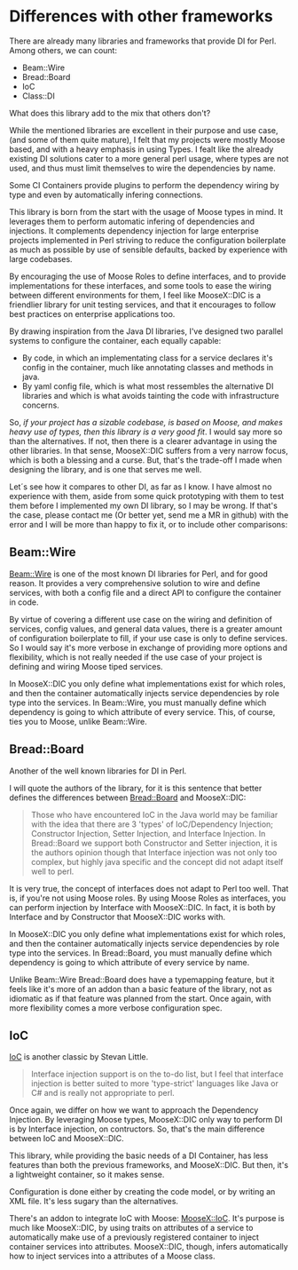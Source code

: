 # Differences with other frameworks

There are already many libraries and frameworks that provide DI for Perl.
Among others, we can count:

- Beam::Wire
- Bread::Board
- IoC
- Class::DI

What does this library add to the mix that others don't? 

While the mentioned libraries are excellent in their purpose and use case, 
(and some of them quite mature), I felt that my projects were mostly Moose 
based, and with a heavy emphasis in using Types. I fealt like the already 
existing DI solutions cater to a more general perl usage, where types are
not used, and thus must limit themselves to wire the dependencies by name.

Some CI Containers provide plugins to perform the dependency wiring by type
and even by automatically infering connections.

This library is born from the start with the usage of Moose types in mind. 
It leverages them to perform automatic infering of dependencies and injections. 
It complements dependency injection for large enterprise projects implemented
in Perl striving to reduce the configuration boilerplate as much as possible
by use of sensible defaults, backed by experience with large codebases.

By encouraging the use of Moose Roles to define interfaces, and to provide
implementations for these interfaces, and some tools to ease the wiring between
different environments for them, I feel like MooseX::DIC is a friendlier library
for unit testing services, and that it encourages to follow best practices
on enterprise applications too.

By drawing inspiration from the Java DI libraries, I've designed two parallel
systems to configure the container, each equally capable:

- By code, in which an implementating class for a service declares it's config
in the container, much like annotating classes and methods in java.
- By yaml config file, which is what most ressembles the alternative DI libraries
and which is what avoids tainting the code with infrastructure concerns.

So, *if your project has a sizable codebase, is based on Moose, and makes
heavy use of types, then this library is a very good fit*. I would say more so
than the alternatives. If not, then there is a clearer advantage in using the
other libraries. In that sense, MooseX::DIC suffers from a very narrow focus, 
which is both a blessing and a curse. But, that's the trade-off I made when 
designing the library, and is one that serves me well.


Let´s see how it compares to other DI, as far as I know. I have almost no experience
with them, aside from some quick prototyping with them to test them before
I implemented my own DI library, so I may be wrong. If that's the case, please
contact me (Or better yet, send me a MR in github) with the error and I will be 
more than happy to fix it, or to include other comparisons:

## Beam::Wire

[Beam::Wire](https://metacpan.org/pod/Beam::Wire) is one of the most known DI 
libraries for Perl, and for good reason. It provides a very comprehensive 
solution to wire and define services, with both a config file and a direct API
to configure the container in code.

By virtue of covering a different use case on the wiring and definition of services,
config values, and general data values, there is a greater amount of configuration
boilerplate to fill, if your use case is only to define services. So I would say
it's more verbose in exchange of providing more options and flexibility, which is
not really needed if the use case of your project is defining and wiring Moose
tiped services.

In MooseX::DIC you only define what implementations exist for which roles, and then
the container automatically injects service dependencies by role type into the
services. In Beam::Wire, you must manually define which dependency is going to
which attribute of every service. 
This, of course, ties you to Moose, unlike Beam::Wire.

## Bread::Board

Another of the well known libraries for DI in Perl.

I will quote the authors of the library, for it is this sentence that better defines
the differences between [Bread::Board](https://metacpan.org/pod/Bread::Board) and 
MooseX::DIC:

> Those who have encountered IoC in the Java world may be familiar with the idea that 
> there are 3 'types' of IoC/Dependency Injection; Constructor Injection, Setter 
> Injection, and Interface Injection. 
> In Bread::Board we support both Constructor and Setter injection, it is the authors 
> opinion though that Interface injection was not only too complex, but highly java 
> specific and the concept did not adapt itself well to perl.

It is very true, the concept of interfaces does not adapt to Perl too well. That is, if
you're not using Moose roles. By using Moose Roles as interfaces, you can perform injection
by Interface with MooseX::DIC. In fact, it is both by Interface and by Constructor that
MooseX::DIC works with.

In MooseX::DIC you only define what implementations exist for which roles, and then
the container automatically injects service dependencies by role type into the
services. In Bread::Board, you must manually define which dependency is going to
which attribute of every service by name. 

Unlike Beam::Wire Bread::Board does have a typemapping feature, but it feels like it's more of
an addon than a basic feature of the library, not as idiomatic as if that feature was
planned from the start. Once again, with more flexibility comes a more verbose
configuration spec.

## IoC

[IoC](https://metacpan.org/pod/IOC) is another classic by Stevan Little.

>  Interface injection support is on the to-do list, but I feel that interface injection is better
> suited to more 'type-strict' languages like Java or C# and is really not appropriate to perl.

Once again, we differ on how we want to approach the Dependency Injection. By leveraging Moose 
types, MooseX::DIC only way to perform DI is by Interface injection, on contructors. So, that's
the main difference between IoC and MooseX::DIC.

This library, while providing the basic needs of a DI Container, has less features than both the 
previous frameworks, and MooseX::DIC. But then, it's a lightweight container, so it makes sense.

Configuration is done either by creating the code model, or by writing an XML file. It's less
sugary than the alternatives.

There's an addon to integrate IoC with Moose: [MooseX::IoC](https://metacpan.org/pod/MooseX::IOC).
It's purpose is much like MooseX::DIC, by using traits on attributes of a service to automatically
make use of a previously registered container to inject container services into attributes. 
MooseX::DIC, though, infers automatically how to inject services into a attributes of a Moose class.
